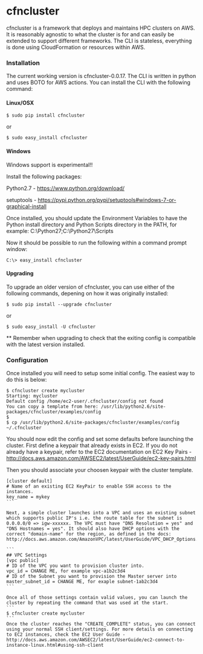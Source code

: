 cfncluster
==========

cfncluster is a framework that deploys and maintains HPC clusters on 
AWS. It is reasonably agnostic to what the cluster is for and can easily be 
extended to support different frameworks. The CLI is stateless, 
everything is done using CloudFormation or resources within AWS.

### Installation

The current working version is cfncluster-0.0.17. The CLI is written in python and uses BOTO for AWS actions. You can install the CLI with the following command:

#### Linux/OSX

```
$ sudo pip install cfncluster
```
or
```
$ sudo easy_install cfncluster
```

#### Windows
Windows support is experimental!!

Install the following packages:

Python2.7 - https://www.python.org/download/

setuptools - https://pypi.python.org/pypi/setuptools#windows-7-or-graphical-install

Once installed, you should update the Environment Variables to have the Python install directory and Python Scripts directory in the PATH, for example: C:\Python27;C:\Python27\Scripts

Now it should be possible to run the following within a command prompt window:

```
C:\> easy_install cfncluster
```

#### Upgrading

To upgrade an older version of cfncluster, you can use either of the following commands, depening on how it was originally installed:

```
$ sudo pip install --upgrade cfncluster
```
or
```
$ sudo easy_install -U cfncluster
```

** Remember when upgrading to check that the exiting config is compatible with the latest version installed.

### Configuration

Once installed you will need to setup some initial config. The easiest way to do this is below:

```
$ cfncluster create mycluster
Starting: mycluster
Default config /home/ec2-user/.cfncluster/config not found
You can copy a template from here: /usr/lib/python2.6/site-packages/cfncluster/examples/config
$
$ cp /usr/lib/python2.6/site-packages/cfncluster/examples/config ~/.cfncluster
```

You should now edit the config and set some defaults before launching the cluster. First define a keypair that already exists in EC2. If you do not already have a keypair, refer to the EC2 documentation on EC2 Key Pairs - http://docs.aws.amazon.com/AWSEC2/latest/UserGuide/ec2-key-pairs.html

Then you should associate your choosen keypair with the cluster template.
````
[cluster default]
# Name of an existing EC2 KeyPair to enable SSH access to the instances.
key_name = mykey
```

Next, a simple cluster launches into a VPC and uses an existing subnet which supports public IP's i.e. the route table for the subnet is 0.0.0.0/0 => igw-xxxxxx. The VPC must have "DNS Resolution = yes" and "DNS Hostnames = yes". It should also have DHCP options with the correct "domain-name" for the region, as defined in the docs: http://docs.aws.amazon.com/AmazonVPC/latest/UserGuide/VPC_DHCP_Options.html

```
## VPC Settings
[vpc public]
# ID of the VPC you want to provision cluster into.
vpc_id = CHANGE ME, for example vpc-a1b2c3d4
# ID of the Subnet you want to provision the Master server into
master_subnet_id = CHANGE ME, for exaple subnet-1ab2c3d4
```

Once all of those settings contain valid values, you can launch the cluster by repeating the command that was used at the start.
```
$ cfncluster create mycluster
```
Once the cluster reaches the "CREATE_COMPLETE" status, you can connect using your normal SSH client/settings. For more details on connecting to EC2 instances, check the EC2 User Guide - http://docs.aws.amazon.com/AWSEC2/latest/UserGuide/ec2-connect-to-instance-linux.html#using-ssh-client

